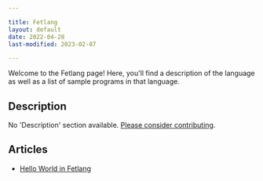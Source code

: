 ```yaml
---

title: Fetlang
layout: default
date: 2022-04-28
last-modified: 2023-02-07

---
```


Welcome to the Fetlang page! Here, you'll find a description of the language as well as a list of sample programs in that language.

## Description

No 'Description' section available. [Please consider contributing](https://github.com/TheRenegadeCoder/sample-programs-website).

## Articles

- [Hello World in Fetlang](https://sampleprograms.io/projects/hello-world/fetlang)